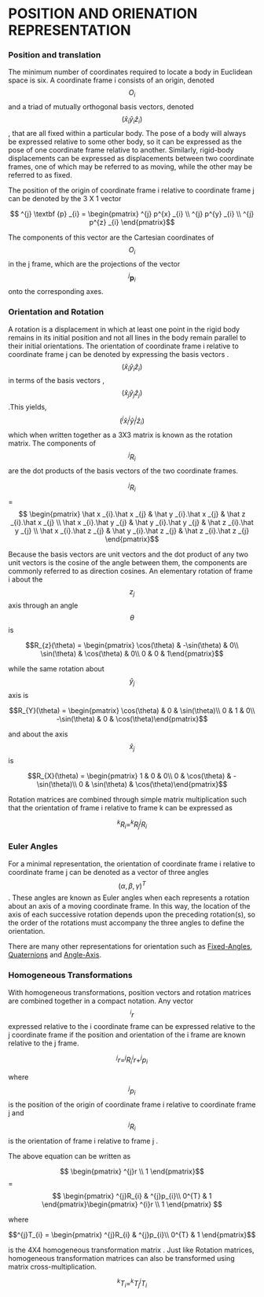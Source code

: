 # POSITION AND ORIENATION REPRESENTATION

### Position and translation

The minimum number of coordinates required to locate a body in Euclidean space is six. A coordinate frame i consists of an origin, denoted $$O_{i}$$ and a triad of mutually orthogonal basis vectors, denoted $$ (\hat x_{i} \hat y_{i } \hat z_{i}) $$, that are all fixed within a particular body. The pose of a body will always be expressed relative to some other body, so it can be expressed as the pose of one coordinate frame relative to another. Similarly, rigid-body displacements can be expressed as displacements between two coordinate frames, one of which may be referred to as moving, while the other may be referred to as fixed.

The position of the origin of coordinate frame i relative to coordinate frame j can be denoted by the 3 X 1 vector 

$$ ^{j} \textbf {p} _{i} =  \begin{pmatrix} ^{j} p^{x} _{i} \\ ^{j} p^{y} _{i} \\ ^{j} p^{z} _{i}   \end{pmatrix}$$

The components of this vector are the Cartesian coordinates of $$O_{i}$$ in the j frame, which are the projections of the vector  $$^{j} \textbf {p} _{i}$$  onto the corresponding axes.

### Orientation and Rotation

A rotation is a displacement in which at least one point in the rigid body remains in its initial position and not all lines in the body remain parallel to their initial orientations. The orientation of coordinate frame i relative to coordinate frame j can be denoted by expressing the basis vectors .$$( \hat x_{i} \hat y_{i} \hat z_{i})$$ in terms of the basis vectors ,$$ ( \hat x_{j} \hat y_{j} \hat z_{j})$$.This yields, $$( ^{j}\hat x_{i} ^{j}\hat y_{i} ^{j}\hat z_{i})$$  which when written together as a  3X3 matrix is known as the rotation matrix. The components of $$^{j}R_{i}$$ are the dot products of the basis vectors of the two coordinate frames.

$$^{j}R_{i}$$ = $$ \begin{pmatrix} \hat x _{i}.\hat x _{j} &  \hat y _{i}.\hat x _{j} &  \hat z _{i}.\hat x _{j} \\  \hat x _{i}.\hat y _{j} &  \hat y _{i}.\hat y _{j} &  \hat z _{i}.\hat y _{j}  \\  \hat x _{i}.\hat z _{j} &  \hat y _{i}.\hat z _{j} &  \hat z _{i}.\hat z _{j} \end{pmatrix}$$

Because the basis vectors are unit vectors and the dot product of any two unit vectors is the cosine of the angle
between them, the components are commonly referred to as direction cosines. An elementary rotation of frame i about the $$z_{j}$$ axis through an angle $$\theta$$ is

$$R_{z}(\theta) = \begin{pmatrix} \cos(\theta) & -\sin(\theta) & 0\\ \sin(\theta) & \cos(\theta) & 0\\ 0 & 0 & 1\end{pmatrix}$$

while the same rotation about $$\hat y_{j}$$ axis is 

$$R_{Y}(\theta) = \begin{pmatrix} \cos(\theta) & 0 & \sin(\theta)\\ 0 & 1 & 0\\ -\sin(\theta) & 0 & \cos(\theta)\end{pmatrix}$$

and about the  axis $$\hat x_{j}$$ is

$$R_{X}(\theta) = \begin{pmatrix} 1 & 0 & 0\\ 0 & \cos(\theta) & -\sin(\theta)\\ 0 & \sin(\theta) & \cos(\theta)\end{pmatrix}$$

Rotation matrices are combined through simple matrix multiplication such that the orientation of frame i relative to frame k can be expressed as

$$ ^{k}R_{i} = ^{k}R_{j} ^{j}R_{i}$$

### Euler Angles

For a minimal representation, the orientation of coordinate frame i relative to coordinate frame j can be denoted as a vector of three angles $$(\alpha , \beta , \gamma)^{T}$$. These angles are known as Euler angles when each represents a rotation about an axis of a moving coordinate frame. In this way, the location of the axis of each successive rotation depends upon the preceding rotation(s), so
the order of the rotations must accompany the three angles to define the orientation.

There are many other representations for orientation such as [Fixed-Angles](https://www.youtube.com/watch?v=uG0P9RX65Ek), [Quaternions](https://robotacademy.net.au/lesson/quaternions-representation-of-rotation-in-3d/) and [Angle-Axis](https://www.youtube.com/watch?v=-TUTqVOGSa8).

### Homogeneous Transformations

With homogeneous transformations, position vectors and rotation matrices are combined together in a compact notation.
Any vector $$^{i}r$$ expressed relative to the i coordinate frame can be expressed relative to the j coordinate frame if the position and orientation of the i frame are known relative to the j frame.

$$^{j}r = ^{j}R_{i} ^{i}r +  ^{j}p_{i}$$

where $$^{j}p_{i}$$ is the position of the origin of coordinate frame i relative to coordinate frame j and  $$^{j}R_{i}$$ is the orientation of frame i relative to frame j .

The above equation can be written as 

$$ \begin{pmatrix} ^{j}r \\ 1 \end{pmatrix}$$ = $$ \begin{pmatrix}  ^{j}R_{i}  &  ^{j}p_{i}\\ 0^{T} & 1 \end{pmatrix}\begin{pmatrix} ^{i}r \\ 1 \end{pmatrix} $$

where 

$$^{j}T_{i} = \begin{pmatrix}  ^{j}R_{i}  &  ^{j}p_{i}\\ 0^{T} & 1 \end{pmatrix}$$

is the 4X4 homogeneous transformation matrix . Just like Rotation matrices, homogeneous transformation matrices can also be transformed using matrix cross-multiplication.

$$ ^{k}T_{i} = ^{k}T_{j} ^{j}T_{i}$$






